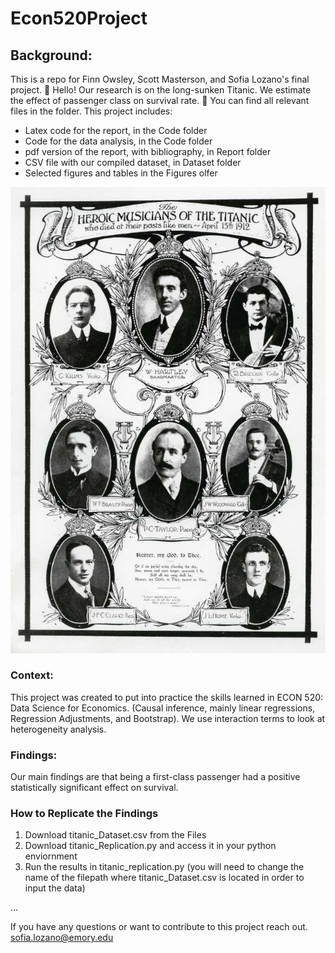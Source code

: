 # Econ520Project
## Background: 
This is a repo for Finn Owsley, Scott Masterson, and Sofia Lozano's final project. :ship: Hello! Our research is on the long-sunken Titanic. We estimate the effect of passenger class on survival rate. :ship: You can find all relevant files in the folder. This project includes: 

- Latex code for the report, in the Code folder
- Code for the data analysis, in the Code folder
- pdf version of the report, with bibliography, in Report folder
- CSV file with our compiled dataset, in Dataset folder
- Selected figures and tables in the Figures olfer

![Alt text](Figures/titanic-musicians_custom-13259031254de7661af92dd1bc1611745848bb27-2.jpg)

### Context: 
This project was created to put into practice the skills learned in ECON 520: Data Science for Economics. (Causal inference, mainly linear regressions, Regression Adjustments, and Bootstrap). 
We use interaction terms to look at heterogeneity analysis. 

### Findings:
Our main findings are that being a first-class passenger had a positive statistically significant effect on survival. 


### How to Replicate the Findings
1. Download titanic_Dataset.csv from the Files
2. Download titanic_Replication.py and access it in your python enviornment
3. Run the results in titanic_replication.py (you will need to change the name of the filepath where titanic_Dataset.csv is located in order to input the data)
   
...

If you have any questions or want to contribute to this project reach out. 
sofia.lozano@emory.edu

